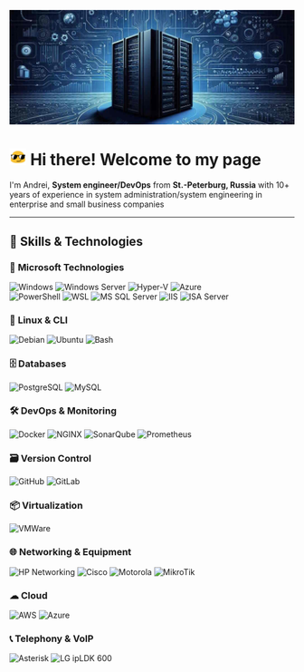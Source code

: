 ![!Header](https://github.com/KR-Sew/KR-Sew/blob/main/assets/header.jpg)
>
# <img src="/assets/HeaderIco.gif" width="30"> Hi there! Welcome to my page
>
I'm Andrei, **System engineer/DevOps** from **St.-Peterburg, Russia**
with 10+ years of experience in system administration/system engineering in enterprise and small business companies
>

---

## 🔧 Skills & Technologies

### 🏢 **Microsoft Technologies**

![Windows](https://img.shields.io/badge/Windows-0078D6?style=flat&logo=windows&logoColor=white)
![Windows Server](https://img.shields.io/badge/Windows%20Server-0078D6?style=flat&logo=windows&logoColor=white)
![Hyper-V](https://img.shields.io/badge/Hyper--V-0078D6?style=flat&logo=microsoft&logoColor=white)
![Azure](https://img.shields.io/badge/Azure-0078D6?style=flat&logo=microsoftazure&logoColor=white)  
![PowerShell](https://img.shields.io/badge/PowerShell-5391FE?style=flat&logo=powershell&logoColor=white)
![WSL](https://img.shields.io/badge/WSL-4E9A06?style=flat&logo=linux&logoColor=white)
![MS SQL Server](https://img.shields.io/badge/MSSQL-CC2927?style=flat&logo=microsoftsqlserver&logoColor=white)
![IIS](https://img.shields.io/badge/IIS-0078D6?style=flat&logo=windows&logoColor=white)
![ISA Server](https://img.shields.io/badge/ISA%20Server-0078D6?style=flat&logo=microsoft&logoColor=white)  

### 🐧 **Linux & CLI**

![Debian](https://img.shields.io/badge/Debian-A81D33?style=flat&logo=debian&logoColor=white)
![Ubuntu](https://img.shields.io/badge/Ubuntu-E95420?style=flat&logo=ubuntu&logoColor=white)
![Bash](https://img.shields.io/badge/Bash-4EAA25?style=flat&logo=gnubash&logoColor=white)  

### 🗄 **Databases**

![PostgreSQL](https://img.shields.io/badge/PostgreSQL-336791?style=flat&logo=postgresql&logoColor=white)
![MySQL](https://img.shields.io/badge/MySQL-4479A1?style=flat&logo=mysql&logoColor=white)  

### 🛠 **DevOps & Monitoring**

![Docker](https://img.shields.io/badge/Docker-2496ED?style=flat&logo=docker&logoColor=white)
![NGINX](https://img.shields.io/badge/NGINX-009639?style=flat&logo=nginx&logoColor=white)
![SonarQube](https://img.shields.io/badge/SonarQube-4E9BCD?style=flat&logo=sonarqube&logoColor=white)
![Prometheus](https://img.shields.io/badge/Prometheus-E6522C?style=flat&logo=prometheus&logoColor=white)  

### 🗃 **Version Control**

![GitHub](https://img.shields.io/badge/GitHub-181717?style=flat&logo=github&logoColor=white)
![GitLab](https://img.shields.io/badge/GitLab-FC6D26?style=flat&logo=gitlab&logoColor=white)  

### 📦 **Virtualization**

![VMWare](https://img.shields.io/badge/VMWare-607078?style=flat&logo=vmware&logoColor=white)  

### 🌐 **Networking & Equipment**

![HP Networking](https://img.shields.io/badge/HP%20Networking-0096D6?style=flat&logo=hewlettpackard&logoColor=white)
![Cisco](https://img.shields.io/badge/Cisco-1BA0D7?style=flat&logo=cisco&logoColor=white)
![Motorola](https://img.shields.io/badge/Motorola%20Wireless-000000?style=flat&logo=motorola&logoColor=white)
![MikroTik](https://img.shields.io/badge/MikroTik-FF0000?style=flat&logo=mikrotik&logoColor=white)  

### ☁ **Cloud**

![AWS](https://img.shields.io/badge/AWS-232F3E?style=flat&logo=amazonaws&logoColor=white)
![Azure](https://badgen.net/badge/Azure/Microsoft/blue?icon=azure&labelColor=black)  

### 📞 **Telephony & VoIP**

![Asterisk](https://img.shields.io/badge/Asterisk-FF6600?style=flat&logo=asterisk&logoColor=white)
![LG ipLDK 600](https://img.shields.io/badge/LG%20ipLDK%20600-0078D6?style=flat)  
